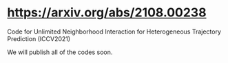 # https://arxiv.org/abs/2108.00238
Code for Unlimited Neighborhood Interaction for Heterogeneous Trajectory Prediction (ICCV2021)  

We will publish all of the codes soon.
